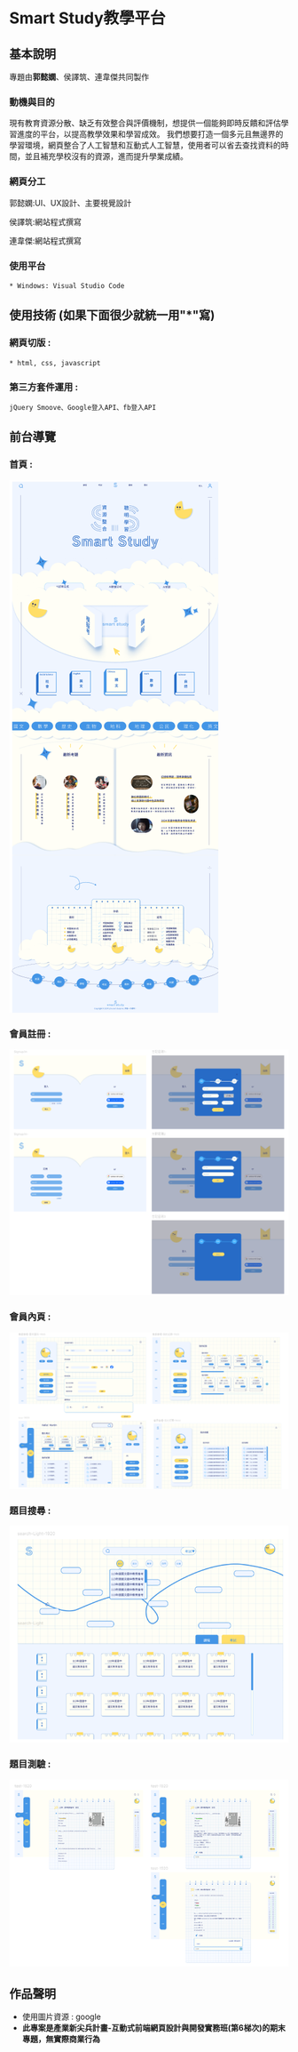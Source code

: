# Smart Study教學平台

## 基本說明
專題由**郭懿嫻**、侯譯筑、連韋傑共同製作
### 動機與目的
現有教育資源分散、缺乏有效整合與評價機制，想提供一個能夠即時反饋和評估學習進度的平台，以提高教學效果和學習成效。
我們想要打造一個多元且無邊界的學習環境，網頁整合了人工智慧和互動式人工智慧，使用者可以省去查找資料的時間，並且補充學校沒有的資源，進而提升學業成績。
### 網頁分工
郭懿嫻:UI、UX設計、主要視覺設計

侯譯筑:網站程式撰寫

連韋傑:網站程式撰寫


	
	
### 使用平台
	* Windows: Visual Studio Code
## 使用技術 (如果下面很少就統一用"*"寫)
### 網頁切版 :
	* html, css, javascript
### 第三方套件運用 :
	jQuery Smoove、Google登入API、fb登入API
## 前台導覽

### 首頁 : 
![alt text](image.png)

### 會員註冊 : 
![alt text](image-3.png)

### 會員內頁 : 
![alt text](image-1.png)

### 題目搜尋 : 
![alt text](image-4.png)

### 題目測驗 : 
![alt text](image-2.png)

## 作品聲明

* 使用圖片資源 : google
*  **此專案是產業新尖兵計畫-互動式前端網頁設計與開發實務班(第6梯次)的期末專題，無實際商業行為**